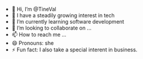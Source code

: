 - 👋 Hi, I’m @TineVal
- 👀 I have a steadily growing interest in tech
- 🌱 I’m currently learning software development
- 💞️ I’m looking to collaborate on ...
- 📫 How to reach me ...
- 😄 Pronouns: she
- ⚡ Fun fact: I also take a special interent in business.

<!---
TineVal/TineVal is a ✨ special ✨ repository because its `README.md` (this file) appears on your GitHub profile.
You can click the Preview link to take a look at your changes.
--->
